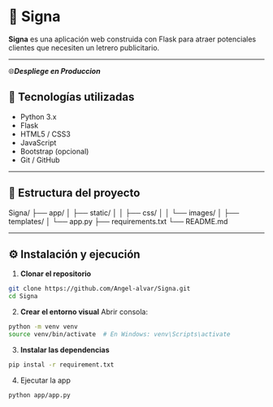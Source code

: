 # 📸 Signa

**Signa** es una aplicación web construida con Flask para atraer potenciales clientes que necesiten un letrero publicitario.

---
 🌐***Despliege en Produccion***
 
## 🚀 Tecnologías utilizadas

- Python 3.x
- Flask
- HTML5 / CSS3
- JavaScript
- Bootstrap (opcional)
- Git / GitHub

---

## 📁 Estructura del proyecto
Signa/
├── app/
│ ├── static/
│ │ ├── css/
│ │ └── images/
│ ├── templates/
│ └── app.py
├── requirements.txt
└── README.md

---

## ⚙️ Instalación y ejecución

1. **Clonar el repositorio**
```bash
git clone https://github.com/Angel-alvar/Signa.git
cd Signa
```

2. **Crear el entorno visual**
Abrir consola:
```bash
python -m venv venv
source venv/bin/activate  # En Windows: venv\Scripts\activate
```
3. **Instalar las dependencias**
``` bash
pip instal -r requirement.txt
```
4. Ejecutar la app
``` bash
python app/app.py
```
